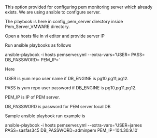 This option provided for configuring pem monitoring server which already exists. We are using ansible to configure server.

The playbook is here in config_pem_server directory inside Pem_Server_VMWARE directory. 

Open a hosts file in vi editor and provide server IP


Run ansible playbooks as follows

ansible-playbook -i hosts pemserver.yml --extra-vars='USER= PASS= DB_PASSWORD= PEM_IP='

Here

USER is yum repo user name if DB_ENGINE is pg10,pg11,pg12.

PASS is yum repo user password if DB_ENGINE is pg10,pg11,pg12.

PEM_IP is IP of PEM server.

DB_PASSWORD is password for PEM server local DB


Sample ansible playbook run example is

ansible-playbook -i hosts pemserver.yml --extra-vars='USER=james PASS=sasfas345 DB_PASSWORD=adminpem PEM_IP=104.30.9.10'



 



